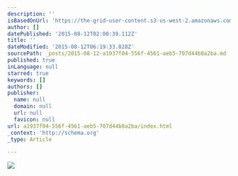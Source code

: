 ```yaml
---
description: ''
isBasedOnUrl: 'https://the-grid-user-content.s3-us-west-2.amazonaws.com/2b5dbb6f-5c1c-4c32-af8b-dfcc6e5364ee.jpg'
author: []
datePublished: '2015-08-12T02:00:39.112Z'
title: ''
dateModified: '2015-08-12T06:19:33.028Z'
sourcePath: _posts/2015-08-12-a1937f04-556f-4561-aeb5-707d44b8a2ba.md
published: true
inLanguage: null
starred: true
keywords: []
authors: []
publisher:
  name: null
  domain: null
  url: null
  favicon: null
url: a1937f04-556f-4561-aeb5-707d44b8a2ba/index.html
_context: 'http://schema.org'
_type: Article

---
```

![](https://the-grid-user-content.s3-us-west-2.amazonaws.com/2b5dbb6f-5c1c-4c32-af8b-dfcc6e5364ee.jpg)